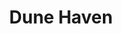 ---
photo_name: /img/Dune-Haven.jpg
photo_alt: Dune Haven vacation rentals on the Lake in North Bend, OR
title: Dune Haven
property_name: Dune Haven
property_category: 4 - Vacation Rental Homes
address:
  street: 
  street2: 
  city: North Bend
  state: OR
  zip: '97459'
phone_toll_free: 
phone_local: 541-759-3601
units: '3'
cost: 3 - $$$
property_description: >-
  Dune Haven offers a unique setting with unobstructed lake view, bordering the Oregon Dunes National Recreation Area on the Southern Oregon Coast. Three unique Our accommodations are comfortable and relaxing, nestled among the pines on Saunders Lake.
website: 'http://dunehaven.biz'
amenityList: 
  - amenitySelect: '7'
---